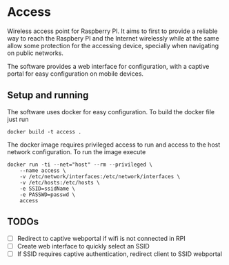 Access
======= 

Wireless access point for Raspberry PI. It aims to first to provide a reliable way to reach the Raspbery PI and the Internet wirelessly while at the same allow some protection for the accessing device, specially when navigating on public networks. 

The software provides a web interface for configuration, with a captive portal for easy configuration on mobile devices.

## Setup and running 

The software uses docker for easy configuration. To build the docker file just run

```
docker build -t access .
```

The docker image requires privileged access to run and access to the host network configuration. To run the image execute

```
docker run -ti --net="host" --rm --privileged \
    --name access \
    -v /etc/network/interfaces:/etc/network/interfaces \
    -v /etc/hosts:/etc/hosts \
    -e SSID=ssidName \ 
    -e PASSWD=passwd \
    access
```


## TODOs

- [ ] Redirect to captive webportal if wifi is not connected in RPI
- [ ] Create web interface to quickly select an SSID
- [ ] If SSID requires captive authentication, redirect client to SSID webportal
